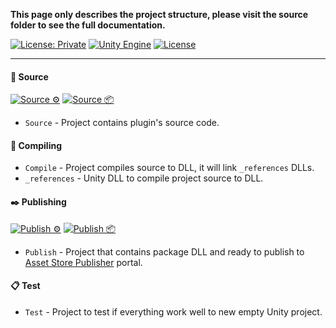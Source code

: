 **This page only describes the project structure, please visit the source folder to see
the full documentation.**

[![License: Private](https://img.shields.io/badge/License-Private-green.svg)](https://github.com/Pixisoft/sHierarchy/blob/master/COPYING)
[![Unity Engine](https://img.shields.io/badge/unity-2021.2.0f1-black.svg?style=flat&logo=unity&cacheSeconds=2592000)](https://unity3d.com/get-unity/download/archive)
[![License](https://github.com/Pixisoft/sHierarchy/actions/workflows/license.yml/badge.svg)](https://github.com/Pixisoft/sHierarchy/actions/workflows/license.yml)

---

#### 📝 Source

[![Source ⚙️](https://github.com/Pixisoft/sHierarchy/actions/workflows/source_build.yml/badge.svg)](https://github.com/Pixisoft/sHierarchy/actions/workflows/source_build.yml)
[![Source 📦](https://github.com/Pixisoft/sHierarchy/actions/workflows/source_package.yml/badge.svg)](https://github.com/Pixisoft/sHierarchy/actions/workflows/source_package.yml)

* `Source` - Project contains plugin's source code.

#### 💬 Compiling

* `Compile` - Project compiles source to DLL, it will link `_references` DLLs.
* `_references` - Unity DLL to compile project source to DLL.

#### ✒️ Publishing

[![Publish ⚙️](https://github.com/Pixisoft/sHierarchy/actions/workflows/publish_build.yml/badge.svg)](https://github.com/Pixisoft/sHierarchy/actions/workflows/publish_build.yml)
[![Publish 📦](https://github.com/Pixisoft/sHierarchy/actions/workflows/publish_package.yml/badge.svg)](https://github.com/Pixisoft/sHierarchy/actions/workflows/publish_package.yml)

* `Publish` - Project that contains package DLL and ready to publish to [Asset Store Publisher](https://publisher.assetstore.unity3d.com/info.html?_gl=1*1fwg1ij*_ga*MTg0NjU4MTc4NC4xNjAwMzQ5NzM3*_ga_1S78EFL1W5*MTYyNDI3MzU4Ni40Ni4wLjE2MjQyNzM1ODYuNjA.&_ga=2.77544981.1416380940.1624186429-1846581784.1600349737) portal.

#### 📋 Test

* `Test` - Project to test if everything work well to new empty Unity project.
